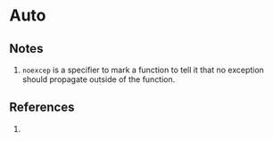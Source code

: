 # Auto

## Notes
1. `noexcep` is a specifier to mark a function to tell it that no exception should propagate outside of the function. 


## References

1. 

